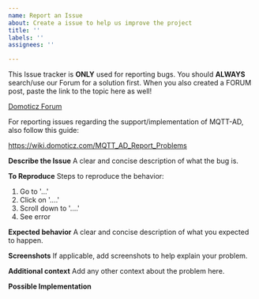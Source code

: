 ```yaml
---
name: Report an Issue
about: Create a issue to help us improve the project
title: ''
labels: ''
assignees: ''

---
```


This Issue tracker is **ONLY** used for reporting bugs.
You should **ALWAYS** search/use our Forum for a solution first.
When you also created a FORUM post, paste the link to the topic here as well!

[Domoticz Forum](https://forum.domoticz.com)

For reporting issues regarding the support/implementation of MQTT-AD, also follow this guide:

https://wiki.domoticz.com/MQTT_AD_Report_Problems

<!--- Provide a general summary of the issue in the Title above -->

**Describe the Issue**
A clear and concise description of what the bug is.

**To Reproduce**
Steps to reproduce the behavior:
1. Go to '...'
2. Click on '....'
3. Scroll down to '....'
4. See error

**Expected behavior**
A clear and concise description of what you expected to happen.

**Screenshots**
If applicable, add screenshots to help explain your problem.

**Additional context**
Add any other context about the problem here.

**Possible Implementation**
<!--- Not obligatory, but suggest an idea for implementing addition or change -->
